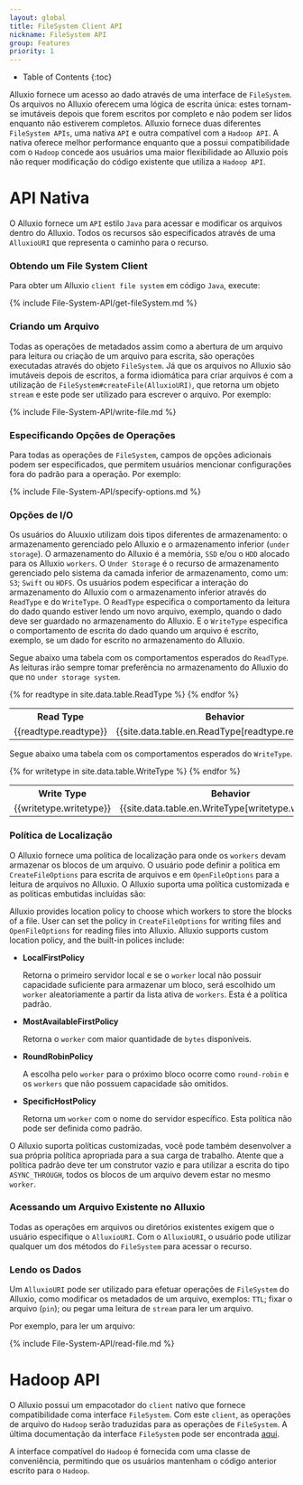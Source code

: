 ```yaml
---
layout: global
title: FileSystem Client API
nickname: FileSystem API
group: Features
priority: 1
---
```


* Table of Contents
{:toc}

Alluxio fornece um acesso ao dado através de uma interface de `FileSystem`. Os arquivos no Alluxio 
oferecem uma lógica de escrita única: estes tornam-se imutáveis depois que forem escritos por 
completo e não podem ser lidos enquanto não estiverem completos. Alluxio fornece duas diferentes 
`FileSystem APIs`, uma nativa `API` e outra compatível com a `Hadoop API`. A nativa oferece 
melhor performance enquanto que a possui compatibilidade com o `Hadoop` concede aos usuários uma 
maior flexibilidade ao Alluxio pois não requer modificação do código existente que utiliza a 
`Hadoop API`.

# API Nativa

O Alluxio fornece um `API` estilo `Java` para acessar e modificar os arquivos dentro do Alluxio. 
Todos os recursos são especificados através de uma `AlluxioURI` que representa o caminho para o
recurso.

### Obtendo um File System Client

Para obter um Alluxio `client file system` em código `Java`, execute:

{% include File-System-API/get-fileSystem.md %}

### Criando um Arquivo

Todas as operações de metadados assim como a abertura de um arquivo para leitura ou criação de um 
arquivo para escrita, são operações executadas através do objeto `FileSystem`. Já que os arquivos 
no Alluxio são imutáveis depois de escritos, a forma idiomática para criar arquivos é com a 
utilização de `FileSystem#createFile(AlluxioURI)`, que retorna um objeto `stream` e este pode ser 
utilizado para escrever o arquivo. Por exemplo:

{% include File-System-API/write-file.md %}

### Especificando Opções de Operações

Para todas as operações de `FileSystem`, campos de opções adicionais podem ser especificados, 
que permitem usuários mencionar configurações fora do padrão para a operação. Por exemplo:

{% include File-System-API/specify-options.md %}

### Opções de I/O

Os usuários do Aluuxio utilizam dois tipos diferentes de armazenamento: o armazenamento gerenciado 
pelo Alluxio e o armazenamento inferior (`under storage`). O armazenamento do Alluxio é a memória, 
`SSD` e/ou o `HDD` alocado para os Alluxio `workers`. O `Under Storage` é o recurso de armazenamento 
gerenciado pelo sistema da camada inferior de armazenamento, como um: `S3`; `Swift` ou `HDFS`. Os 
usuários podem especificar a interação do armazenamento do Alluxio com o armazenamento inferior 
através do `ReadType` e do `WriteType`. O `ReadType` especifica o comportamento da leitura do dado 
quando estiver lendo um novo arquivo, exemplo, quando o dado deve ser guardado no armazenamento do 
Alluxio. E o `WriteType` especifica o comportamento de escrita do dado quando um arquivo é escrito, 
exemplo, se um dado for escrito no armazenamento do Alluxio.

Segue abaixo uma tabela com os comportamentos esperados do `ReadType`. As leituras irão sempre tomar 
preferência no armazenamento do Alluxio do que no `under storage system`.

<table class="table table-striped">
<tr><th>Read Type</th><th>Behavior</th>
</tr>
{% for readtype in site.data.table.ReadType %}
<tr>
  <td>{{readtype.readtype}}</td>
  <td>{{site.data.table.en.ReadType[readtype.readtype]}}</td>
</tr>
{% endfor %}
</table>

Segue abaixo uma tabela com os comportamentos esperados do `WriteType`.

<table class="table table-striped">
<tr><th>Write Type</th><th>Behavior</th>
</tr>
{% for writetype in site.data.table.WriteType %}
<tr>
  <td>{{writetype.writetype}}</td>
  <td>{{site.data.table.en.WriteType[writetype.writetype]}}</td>
</tr>
{% endfor %}
</table>

### Política de Localização

O Alluxio fornece uma política de localização para onde os `workers` devam armazenar os blocos de 
um arquivo. O usuário pode definir a política em `CreateFileOptions` para escrita de arquivos e em 
`OpenFileOptions` para a leitura de arquivos no Alluxio. O Alluxio suporta uma política customizada 
e as políticas embutidas incluídas são:

Alluxio provides location policy to choose which workers to store the blocks of a file. User can set
the policy in `CreateFileOptions` for writing files and `OpenFileOptions` for reading files into
Alluxio. Alluxio supports custom location policy, and the built-in polices include:

* **LocalFirstPolicy**

	Retorna o primeiro servidor local e se o `worker` local não possuir capacidade suficiente para
	armazenar um bloco, será escolhido um `worker` aleatoriamente a partir da lista ativa de 
	`workers`. Esta é a política padrão.

* **MostAvailableFirstPolicy**

    Retorna o `worker` com maior quantidade de `bytes` disponíveis.

* **RoundRobinPolicy**

	A escolha pelo `worker` para o próximo bloco ocorre como `round-robin` e os `workers` que não 
	possuem capacidade são omitidos.

* **SpecificHostPolicy**

	Retorna um `worker` com o nome do servidor específico. Esta política não pode ser definida 
	como padrão.

O Alluxio suporta políticas customizadas, você pode também desenvolver a sua própria política 
apropriada para a sua carga de trabalho. Atente que a política padrão deve ter um construtor 
vazio e para utilizar a escrita do tipo `ASYNC_THROUGH`, todos os blocos de um arquivo devem estar
no mesmo `worker`.

### Acessando um Arquivo Existente no Alluxio

Todas as operações em arquivos ou diretórios existentes exigem que o usuário especifique o 
`AlluxioURI`. Com o `AlluxioURI`, o usuário pode utilizar qualquer um dos métodos do `FileSystem` 
para acessar o recurso.

### Lendo os Dados

Um `AlluxioURI` pode ser utilizado para efetuar operações de `FileSystem` do Alluxio, como 
modificar os metadados de um arquivo, exemplos: `TTL`; fixar o arquivo (`pin`); ou pegar uma
leitura de `stream` para ler um arquivo.

Por exemplo, para ler um arquivo:

{% include File-System-API/read-file.md %}

# Hadoop API

O Alluxio possui um empacotador do `client` nativo que fornece compatibilidade coma interface 
`FileSystem`. Com este `client`, as operações de arquivo do `Hadoop` serão traduzidas para as 
operações de `FileSystem`. A última documentação da interface `FileSystem` pode ser encontrada
[aqui](http://hadoop.apache.org/docs/current/api/org/apache/hadoop/fs/FileSystem.html).

A interface compatível do `Hadoop` é fornecida com uma classe de conveniência, permitindo que 
os usuários mantenham o código anterior escrito para o `Hadoop`.
